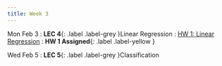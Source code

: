 ```yaml
---
title: Week 3
---
```


Mon Feb 3
: **LEC 4**{: .label .label-grey }Linear Regression
    : [HW 1: Linear Regression](https://classroom.github.com/a/5hNANxc0)
: **HW 1 Assigned**{: .label .label-yellow }

Wed Feb 5
: **LEC 5**{: .label .label-grey }Classification
